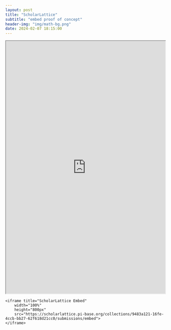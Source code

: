```yaml
---
layout: post
title: "ScholarLattice"
subtitle: "embed proof of concept"
header-img: "img/math-bg.png"
date: 2024-02-07 18:15:00
---
```


<iframe title="ScholarLattice Embed"
    width="100%"
    height="800px"
    src="https://scholarlattice.pi-base.org/collections/9483a121-16fe-4ccb-bb27-62f618d21cc0/submissions/embed">
</iframe>

```
<iframe title="ScholarLattice Embed"
    width="100%"
    height="800px"
    src="https://scholarlattice.pi-base.org/collections/9483a121-16fe-4ccb-bb27-62f618d21cc0/submissions/embed">
</iframe>
```
